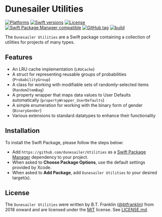 Dunesailer Utilities
========

[![Platforms](https://img.shields.io/endpoint?url=https%3A%2F%2Fswiftpackageindex.com%2Fapi%2Fpackages%2Fdunesailer%2FUtilities%2Fbadge%3Ftype%3Dplatforms)](https://swiftpackageindex.com/dunesailer/Utilities)
[![Swift versions](https://img.shields.io/endpoint?url=https%3A%2F%2Fswiftpackageindex.com%2Fapi%2Fpackages%2Fdunesailer%2FUtilities%2Fbadge%3Ftype%3Dswift-versions)](https://swiftpackageindex.com/dunesailer/Utilities)
[![License](https://img.shields.io/badge/License-MIT-blue.svg)](https://github.com/dunesailer/Utilities/blob/master/LICENSE)
[![Swift Package Manager compatible](https://img.shields.io/badge/SPM-compatible-brightgreen.svg?style=flat&colorA=28a745&&colorB=4E4E4E)](https://github.com/apple/swift-package-manager)
[![GitHub tag](https://img.shields.io/github/tag/dunesailer/Utilities.svg)](https://github.com/dunesailer/Utilities)
[![build](https://github.com/dunesailer/Utilities/workflows/build/badge.svg)](https://github.com/dunesailer/Utilities/actions?query=workflow%3Abuild)

The `Dunesailer Utilities` are a Swift package containing a collection of utilities for projects of many types.

## Features

- An LRU cache implementation (`LRUCache`)
- A struct for representing reusable groups of probabilities (`ProbabilityGroup`)
- A class for working with modifiable sets of randomly-selected items (`RandomItemBag`)
- A property wrapper that maps data values to User Defaults automatically (`propertyWrapper_UserDefaults`)
- A simple enumeration for working with the binary form of gender (`BinaryGender`)
- Various extensions to standard datatypes to enhance their functionality

## Installation

To install the Swift Package, please follow the steps below:

- Add `https://github.com/dunesailer/Utilities` as a [Swift Package Manager](https://swift.org/package-manager/) dependency to your project.
- When asked to **Choose Package Options**, use the default settings provided by Xcode.
- When asked to **Add Package**, add `Dunesailer Utilities` to your desired target(s).

## License

The `Dunesailer Utilities` were written by B.T. Franklin ([@btfranklin](https://github.com/btfranklin)) from 2018 onward and are licensed under the [MIT](https://opensource.org/licenses/MIT) license. See [LICENSE.md](LICENSE.md).
